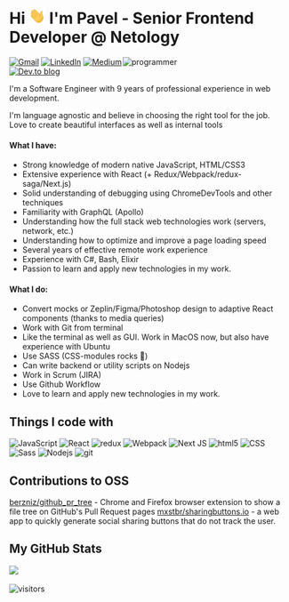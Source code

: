 # Hi <img src="https://raw.githubusercontent.com/ABSphreak/ABSphreak/master/gifs/Hi.gif" width="30px"> I'm Pavel - Senior Frontend Developer @ Netology

<img alt="programmer" src="https://camo.githubusercontent.com/3336225ba7d4ed972b544a527e9b10a5ada32049692312f2955778cea360e271/68747470733a2f2f7777772e62656176657273776f726b2e636f6d2f696d672d736974652f62656176657273776f726b2e676966" align="right" width="300" />

[<img alt="Gmail" src="https://img.shields.io/badge/Gmail-D14836?style=for-the-badge&logo=gmail&logoColor=white" />](mailto:pavel.komiagin@gmail.com)
[<img alt="LinkedIn" src="https://img.shields.io/badge/linkedin-%230077B5.svg?style=for-the-badge&logo=linkedin&logoColor=white"/>](https://www.linkedin.com/in/pavelkomiagin)
[<img alt="Medium" src="https://img.shields.io/badge/Medium-%23000000.svg?style=for-the-badge&logo=Medium&logoColor=white"/>](https://medium.com/@pavel.komiagin)
[<img alt="Dev.to blog" src="https://img.shields.io/badge/dev.to-0A0A0A?style=for-the-badge&logo=dev.to&logoColor=white" />](https://dev.to/pavelkomiagin)

I'm a Software Engineer with 9 years of professional experience in web development. 

I'm language agnostic and believe in choosing the right tool for the job. Love to create beautiful interfaces as well as internal tools

#### What I have:
* Strong knowledge of modern native JavaScript, HTML/CSS3
* Extensive experience with React (+ Redux/Webpack/redux-saga/Next.js)
* Solid understanding of debugging using ChromeDevTools and other techniques
* Familiarity with GraphQL (Apollo)
* Understanding how the full stack web technologies work (servers, network, etc.)
* Understanding how to optimize and improve a page loading speed
* Several years of effective remote work experience
* Experience with C#, Bash, Elixir
* Passion to learn and apply new technologies in my work.

#### What I do:
* Convert mocks or Zeplin/Figma/Photoshop design to adaptive React components (thanks to media queries)
* Work with Git from terminal
* Like the terminal as well as GUI. Work in MacOS now, but also have experience with Ubuntu
* Use SASS (CSS-modules rocks 🤘)
* Can write backend or utility scripts on Nodejs
* Work in Scrum (JIRA)
* Use Github Workflow
* Love to learn and apply new technologies in my work.

## Things I code with
<p>
  <img alt="JavaScript" src="https://img.shields.io/badge/JavaScript%20-%23F7DF1E.svg?style=for-the-badge&logo=javascript&logoColor=black" />
  <img alt="React" src="https://img.shields.io/badge/-React-45b8d8?style=for-the-badge&logo=react&logoColor=white" />
  <img alt="redux" src="https://img.shields.io/badge/-Redux-764ABC?style=for-the-badge&logo=redux&logoColor=white" />
  <img alt="Webpack" src="https://img.shields.io/badge/-Webpack-8DD6F9?style=for-the-badge&logo=webpack&logoColor=white" /> 
  <img alt="Next JS" src="https://img.shields.io/badge/nextjs-%23000000.svg?style=for-the-badge&logo=next.js&logoColor=white"/>
  <img alt="html5" src="https://img.shields.io/badge/-HTML5-E34F26?style=for-the-badge&logo=html5&logoColor=white" />
  <img alt="CSS" src="https://img.shields.io/badge/CSS%20-%231572B6.svg?style=for-the-badge&logo=css3&logoColor=white" />
  <img alt="Sass" src="https://img.shields.io/badge/-Sass-CC6699?style=for-the-badge&logo=sass&logoColor=white" />
  <img alt="Nodejs" src="https://img.shields.io/badge/-Nodejs-43853d?style=for-the-badge&logo=Node.js&logoColor=white" />
  <img alt="git" src="https://img.shields.io/badge/-Git-F05032?style=for-the-badge&logo=git&logoColor=white" />
</p>

## Contributions to OSS
[berzniz/github_pr_tree](https://github.com/berzniz/github_pr_tree) - Chrome and Firefox browser extension to show a file tree on GitHub's Pull Request pages
[mxstbr/sharingbuttons.io](https://github.com/mxstbr/sharingbuttons.io) - a web app to quickly generate social sharing buttons that do not track the user.

## My GitHub Stats
<img src="https://github-readme-streak-stats.herokuapp.com/?user=pavelkomiagin&count_private=true" width="45%" />

![visitors](https://visitor-badge.glitch.me/badge?page_id=pavelkomiagin)

<!-- get badges here https://github.com/Ileriayo/markdown-badges -->
